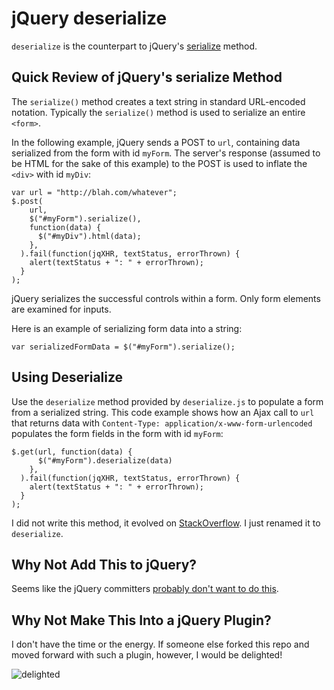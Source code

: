 # jQuery deserialize

`deserialize` is the counterpart to jQuery's [serialize](https://api.jQuery.com/serialize/) method.

## Quick Review of jQuery's serialize Method
The `serialize()` method creates a text string in standard URL-encoded notation.
Typically the `serialize()` method is used to serialize an entire `<form>`.

In the following example, jQuery sends a POST to `url`, containing data serialized from
the form with id `myForm`.
The server's response (assumed to be HTML for the sake of this example) to the POST is used to inflate the `<div>` with id `myDiv`:

```
var url = "http://blah.com/whatever";
$.post(
    url,
    $("#myForm").serialize(),
    function(data) {
      $("#myDiv").html(data);
    },
  ).fail(function(jqXHR, textStatus, errorThrown) {
    alert(textStatus + ": " + errorThrown);
  }
);
```

jQuery serializes the successful controls within a form.
Only form elements are examined for inputs.

Here is an example of serializing form data into a string:

    var serializedFormData = $("#myForm").serialize();

## Using Deserialize
Use the `deserialize` method provided by `deserialize.js` to populate a form from a serialized string.
This code example shows how an Ajax call to `url` that returns data with `Content-Type: application/x-www-form-urlencoded` populates the form fields in the form with id `myForm`:

```
$.get(url, function(data) {
      $("#myForm").deserialize(data)
    },
  ).fail(function(jqXHR, textStatus, errorThrown) {
    alert(textStatus + ": " + errorThrown);
  }
);
```

I did not write this method, it evolved on [StackOverflow](http://stackoverflow.com/a/11156405/553865).
I just renamed it to `deserialize`.

## Why Not Add This to jQuery?

Seems like the jQuery committers [probably don't want to do this](https://github.com/jQuery/jQuery/issues?utf8=%E2%9C%93&q=is%3Aissue%20serialize%20).

## Why Not Make This Into a jQuery Plugin?
I don't have the time or the energy.
If someone else forked this repo and moved forward with such a plugin, however,
I would be delighted!

![delighted](http://2.bp.blogspot.com/-x0u-yRoIOk0/T9IJA11dJ9I/AAAAAAAABBI/YGfm5Z0mW8M/s1600/delight.jpg)
